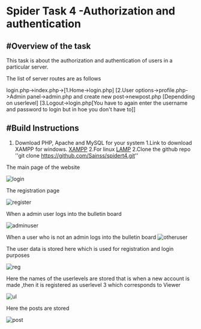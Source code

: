 # Spider Task 4 -Authorization and authentication


#Overview of the task
---------------------------------
This task is about the authorization and authentication of users in a particular server.

The list of server routes are as follows

login.php->index.php->[1.Home->login.php]
                      [2.User options->profile.php->Admin panel->admin.php and create new post->newpost.php [Dependding on userlevel]
                      [3.Logout->login.php[You have to again enter the username and password to login but in hoe you don't have to]]

#Build Instructions
----------------------------------
1. Download PHP, Apache and MySQL for your system
      1.Link to download XAMPP for windows. [XAMPP](https://sourceforge.net/projects/xampp/?source=directory)
      2.For linux [LAMP](https://bitnami.com/stack/lamp/installer)
2.Clone the github repo ''git clone https://github.com/Sainss/spidert4.git''

The main page of the website

![login](https://cloud.githubusercontent.com/assets/19251508/16494981/1a065d84-3f09-11e6-9cb9-b2c5b6222e72.jpg)

The registration page

![register](https://cloud.githubusercontent.com/assets/19251508/16494990/1f830488-3f09-11e6-8d22-2c8f55eb6e4b.jpg)

When a admin user logs into the bulletin board

![adminuser](https://cloud.githubusercontent.com/assets/19251508/16495183/e720d1d2-3f09-11e6-8da4-6ddbcd615e1b.jpg)

When a user who is not an admin logs into the bulletin board
![otheruser](https://cloud.githubusercontent.com/assets/19251508/16495185/ea482234-3f09-11e6-9c63-cb75848a5a6f.jpg)

The user data is stored here which is used for registration and login purposes

![reg](https://cloud.githubusercontent.com/assets/19251508/16495303/7043bb50-3f0a-11e6-9dd7-06b8b95b9832.jpg)

Here the names of the userlevels are stored that is when a new account is made ,then it is registered as userlevel 3 which corresponds to Viewer

![ul](https://cloud.githubusercontent.com/assets/19251508/16495310/79b816d6-3f0a-11e6-9e59-25534434036b.jpg)

Here the posts are stored

![post](https://cloud.githubusercontent.com/assets/19251508/16495312/7ee194ac-3f0a-11e6-8cba-f39cc264f66f.jpg)

